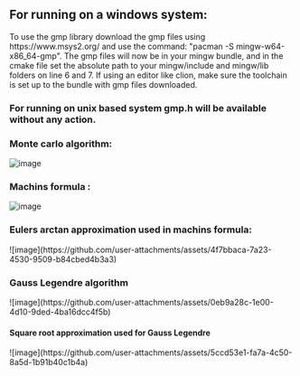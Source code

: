 <h2>For running on a windows system:</h2>
To use the gmp library download the gmp files using https://www.msys2.org/ and use the command: "pacman -S mingw-w64-x86_64-gmp". The gmp files will now be in your mingw bundle, and in the cmake file set the absolute path to your mingw/include and mingw/lib folders on line 6 and 7. If using an editor like clion, make sure the toolchain is set up to the bundle with gmp files downloaded.

<h3>For running on unix based system gmp.h will be available without any action.</h3>

<h3>Monte carlo algorithm:</h3>

![image](https://github.com/user-attachments/assets/c9b02bde-339f-42e2-9f47-209e31c25f9b)

<h3>Machins formula :</h3>

![image](https://github.com/user-attachments/assets/17842720-39b5-4188-ae9e-e0121cbe2cd7)

<h3>Eulers arctan approximation used in machins formula:</h3>
![image](https://github.com/user-attachments/assets/4f7bbaca-7a23-4530-9509-b84cbed4b3a3)

<h3>Gauss Legendre algorithm</h3>
![image](https://github.com/user-attachments/assets/0eb9a28c-1e00-4d10-9ded-4ba16dcc4f5b)
<h4>Square root approximation used for Gauss Legendre</h4>
![image](https://github.com/user-attachments/assets/5ccd53e1-fa7a-4c50-8a5d-1b91b40c1b4a)

